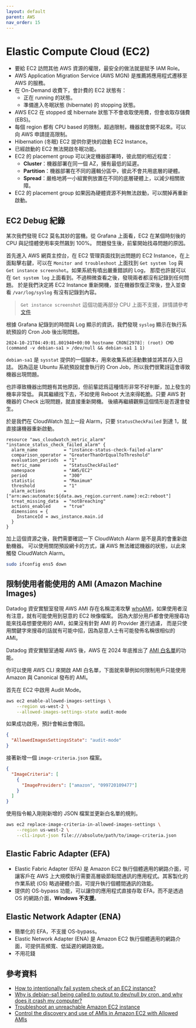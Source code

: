 ```yaml
---
layout: default
parent: AWS
nav_order: 15
---
```


# Elastic Compute Cloud (EC2)

- 要給 EC2 訪問其他 AWS 資源的權限，最安全的做法就是賦予 IAM Role。
- AWS Application Migration Service (AWS MGN) 是推薦將應用程式遷移至 AWS 的服務。
- 在 On-Demand 收費下，會計費的 EC2 狀態有：
  - 正在 running 的狀態。
  - 準備進入冬眠狀態 (hibernate) 的 stopping 狀態。
- AWS EC2 在 stopped 或 hibernate 狀態下不會收取使用費，但會收取存儲費 (EBS)。
- 每個 region 都有 CPU based 的限制，超過限制，機器就會開不起來。可以向 AWS 申請提高限制。
- Hibernation (冬眠) EC2 提供你更快的啟動 EC2 Instance。
- 已經啟動的 EC2 無法開啟冬眠功能。
- EC2 的 placement group 可以決定機器部署時，彼此間的相近程度：
  - **Cluster**：機器部署在同一個 AZ，擁有最低的延遲。
  - **Partition**：機器部署在不同的邏輯分區中，彼此不會共用底層的硬體。
  - **Spread**：嚴格地將一小組實例放置在不同的底層硬體上，以減少相關故障。
- EC2 的 placement group 如果因為硬體資源不夠無法啟動，可以關掉再重新啟動。

## EC2 Debug 紀錄

某次我們發現 EC2 莫名其妙的當機。從 Grafana 上面看，EC2 在某個時刻後的 CPU 與記憶體使用率突然飆到 100%。
問題發生後，前輩開始找尋問題的原因。

首先進入 AWS 網頁主控台，在 EC2 管理頁面找到出問題的 EC2 Instance，在上面點擊右鍵，可以在 `Monitor and troubleshoot` 上面找到 `Get system log` 與 `Get instance screenshot`。如果系統有噴出嚴重錯誤的 Log，
那麼也許就可以在 `Get system log` 上面看到。不過稍微查看之後，發現兩者都沒有記錄到任何問題。
於是我們決定將 EC2 Instance 重新開機，並在機器恢復正常後，登入並查看 `/var/log/syslog` 有沒有記錄到內容。

> `Get instance screenshot` 這個功能再部分 CPU 上面不支援，詳情請參考[文件](https://docs.aws.amazon.com/AWSEC2/latest/UserGuide/troubleshoot-unreachable-instance.html)

根據 Grafana 紀錄到的時間與 Log 顯示的資訊，我們發現 `syslog` 顯示在執行系統預設的 Cron Job 後出現問題。

```text
2024-10-21T04:49:01.801940+00:00 hostname CRON[2978]: (root) CMD (command -v debian-sa1 > /dev/null && debian-sa1 1 1)
```

`debian-sa1` 是 `sysstat` 提供的一個腳本，用來收集系統活動數據並將其存入日誌。
因為這是 Ubuntu 系統預設就會執行的 Cron Job，所以我們很驚訝這會導致機器出現問題。

也許導致機器出問題有其他原因，但前輩認爲這種情形非常不好判斷，加上發生的機率非常低。
與其繼續找下去，不如使用 Reboot 大法來得乾脆。只要 AWS 對機器的 Check 出現問題，就直接重新開機。
後續再繼續觀察這個情形是否還會發生。

於是我們在 CloudWatch 加上一段 Alarm，只要 `StatusCheckFailed` 到達 1，就直接讓機器重新啟動。

```hcl
resource "aws_cloudwatch_metric_alarm" "instance_status_check_failed_alarm" {
  alarm_name          = "instance-status-check-failed-alarm"
  comparison_operator = "GreaterThanOrEqualToThreshold"
  evaluation_periods  = "1"
  metric_name         = "StatusCheckFailed"
  namespace           = "AWS/EC2"
  period              = "300"
  statistic           = "Maximum"
  threshold           = "1"
  alarm_actions       = ["arn:aws:automate:${data.aws_region.current.name}:ec2:reboot"]
  treat_missing_data  = "notBreaching"
  actions_enabled     = "true"
  dimensions = {
    InstanceId = aws_instance.main.id
  }
}
```

加上這個資源之後，我們需要確認一下 CloudWatch Alarm 是不是真的會重新啟動機器。
可以使用關閉預設網卡的方式，讓 AWS 無法確認機器的狀態，以此來觸發 CloudWatch Alarm。

```bash
sudo ifconfig ens5 down
```

## 限制使用者能使用的 AMI (Amazon Machine Images)

Datadog 資安實驗室發現 AWS AMI 存在名稱混淆攻擊 [whoAMI](https://securitylabs.datadoghq.com/articles/whoami-a-cloud-image-name-confusion-attack/#amazon-machine-images-amis-and-where-to-find-them)，如果使用者沒有注意，就有可能使用到惡意的 EC2 映像檔案。
因為大部分用戶都會使用搜尋功能來找尋想要使用的 AMI，如果沒有針對 AMI 的 Provider 進行過濾，
而是只使用關鍵字來搜尋的話就有可能中招，因為惡意人士有可能發佈名稱很相似的 AMI。

Datadog 資安實驗室通報 AWS 後，AWS 在 2024 年底推出了 [AMI 白名單](https://aws.amazon.com/tw/about-aws/whats-new/2024/12/amazon-ec2-allowed-amis-enhance-ami-governance/)的功能。

你可以使用 AWS CLI 來開啟 AMI 白名單，下面就來舉例如何限制用戶只能使用 Amazon 與 Canonical 發布的 AMI。

首先在 EC2 中啟用 Audit Mode。

```bash
aws ec2 enable-allowed-images-settings \
    --region us-west-2 \
    --allowed-images-settings-state audit-mode
```

如果成功啟用，預計會輸出會傳回。

```json
{
  "AllowedImagesSettingsState": "audit-mode"
}
```

接著新增一個 `image-criteria.json` 檔案。

```json
{
  "ImageCriteria": [
    {
      "ImageProviders": ["amazon", "099720109477"]
    }
  ]
}
```

使用指令輸入剛剛新增的 JSON 檔案並更新白名單的規則。

```bash
aws ec2 replace-image-criteria-in-allowed-images-settings \
    --region us-west-2 \
    --cli-input-json file:///absolute/path/to/image-criteria.json
```

## Elastic Fabric Adapter (EFA)

- Elastic Fabric Adapter (EFA) 是 Amazon EC2 執行個體適用的網路介面，可讓客戶在 AWS 上大規模執行需要高層級節點間通訊的應用程式。其客製化的作業系統 (OS) 略過硬體介面，可提升執行個體間通訊的效能。
- 提供的 OS-bypass 功能，可以讓你的應用程式直接存取 EFA，而不是透過 OS 的網路介面，**Windows 不支援**。

## Elastic Network Adapter (ENA)

- 簡單化的 EFA，不支援 OS-bypass。
- Elastic Network Adapter (ENA) 是 Amazon EC2 執行個體適用的網路介面，可提供高頻寬、低延遲的網路效能。
- 不用花錢

## 參考資料

- [How to intentionally fail system check of an EC2 instance?](https://stackoverflow.com/questions/76934950/how-to-intentionally-fail-system-check-of-an-ec2-instance)
- [Why is debian-sa1 being called to output to dev/null by cron, and why does it crash my computer?](https://www.reddit.com/r/linuxquestions/comments/1bw1rra/why_is_debiansa1_being_called_to_output_to/)
- [Troubleshoot an unreachable Amazon EC2 instance](https://docs.aws.amazon.com/AWSEC2/latest/UserGuide/troubleshoot-unreachable-instance.html)
- [Control the discovery and use of AMIs in Amazon EC2 with Allowed AMIs](https://docs.aws.amazon.com/AWSEC2/latest/UserGuide/ec2-allowed-amis.html)
